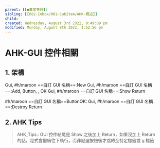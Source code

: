 ```yaml
---
parent: [[●專案管理]]
sibling: [[002-Inbox/001-SubItem/AHK-概述]]
child: 
created: Wednesday, August 3rd 2022, 9:49:09 pm
modified: Monday, August 8th 2022, 1:52:56 pm
---
```

# AHK-GUI 控件相關

## 1. 架構

Gui, #h/maroon ==自訂 GUI 名稱==:New
Gui, #h/maroon ==自訂 GUI 名稱==:Add, Button, , OK
Gui, #h/maroon ==自訂 GUI 名稱==:Show
Return

#h/maroon ==自訂 GUI 名稱==ButtonOK:
Gui, #h/maroon ==自訂 GUI 名稱==:Destroy
Return


## 2. AHK Tips

> AHK_Tips:: GUI 控件結尾是 Show 之後加上 Return，如果沒加上 Return 的話，程式會繼續往下執行，而非點選按鈕後才跳轉至特定標籤或 g 標籤
